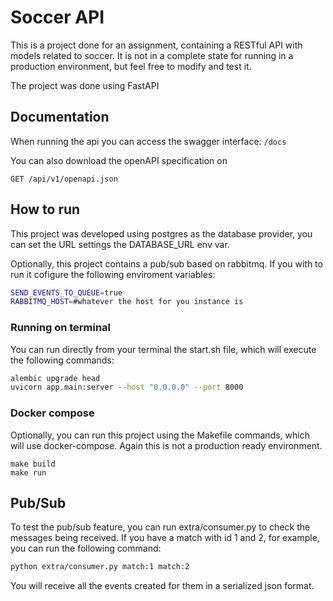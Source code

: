 # Soccer API
This is a project done for an assignment, containing a RESTful API with models related to soccer.
It is not in a complete state for running in a production environment, but feel free to modify and test it.

The project was done using FastAPI

## Documentation
When running the api you can access the swagger interface:
``/docs``

You can also download the openAPI specification on 
```
GET /api/v1/openapi.json
```

## How to run
This project was developed using postgres as the database provider, you can set the URL settings the DATABASE_URL env var.

Optionally, this project contains a pub/sub based on rabbitmq. If you with to run it cofigure the following enviroment variables:
```bash
SEND_EVENTS_TO_QUEUE=true
RABBITMQ_HOST=#whatever the host for you instance is
```

### Running on terminal
You can run directly from your terminal the start.sh file, which will execute the following commands:
```bash
alembic upgrade head
uvicorn app.main:server --host "0.0.0.0" --port 8000
```


### Docker compose
Optionally, you can run this project using the Makefile commands, which will use docker-compose.
Again this is not a production ready environment.

```
make build
make run
```

## Pub/Sub
To test the pub/sub feature, you can run extra/consumer.py to check the messages being received.
If you have a match with id 1 and 2, for example, you can run the following command:
```bash
python extra/consumer.py match:1 match:2
```
You will receive all the events created for them in a serialized json format.
